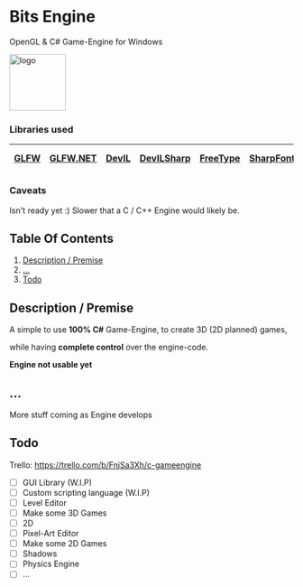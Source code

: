 # Bits Engine
OpenGL &amp; C# Game-Engine for Windows

<img src="https://github.com/phil-stein/Bits_Engine/blob/main/Bits_Engine/Bits_Engine-Logo_v08_512px.png" alt="logo" width="100">

### Libraries used
|[GLFW](https://www.glfw.org)|[GLFW.NET](https://github.com/ForeverZer0/glfw-net)|[DevIL](http://openil.sourceforge.net/)|[DevILSharp](https://www.nuget.org/packages/DevILSharp/)|[FreeType](https://www.freetype.org/)|[SharpFont](https://github.com/Robmaister/SharpFont)| [FastNoise Lite](https://github.com/Auburn/FastNoise)
|---|---|---|---|---|---|---|

### Caveats
Isn't ready yet :)
Slower that a C / C++ Engine would likely be. 

## Table Of Contents
1. [Description / Premise](https://github.com/phil-stein/Bits_Engine#description--premise)
2. [...](https://github.com/phil-stein/Bits_Engine#)
3. [Todo](https://github.com/phil-stein/Bits_Engine#todo)

## Description / Premise
A simple to use **100% C#** Game-Engine, to create 3D (2D planned) games, 

while having **complete control** over the engine-code.

**Engine not usable yet**

## ...
More stuff coming as Engine develops

## Todo
Trello: https://trello.com/b/FnjSa3Xh/c-gameengine
 - [ ] GUI Library (W.I.P)
 - [ ] Custom scripting language (W.I.P)
 - [ ] Level Editor
 - [ ] Make some 3D Games 
 - [ ] 2D
 - [ ] Pixel-Art Editor
 - [ ] Make some 2D Games
 - [ ] Shadows
 - [ ] Physics Engine
 - [ ] ...
